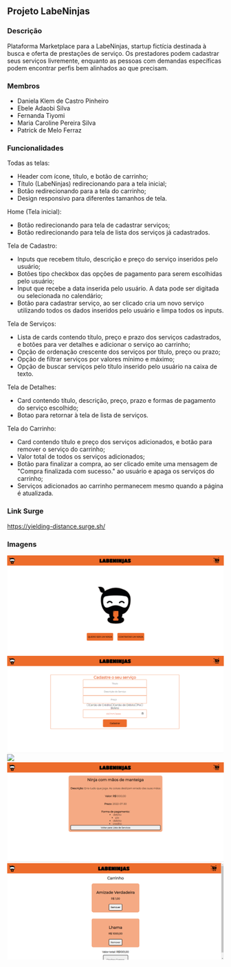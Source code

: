 ## Projeto LabeNinjas

### Descrição
Plataforma Marketplace para a LabeNinjas, startup fictícia destinada à busca e oferta de prestações de serviço. Os prestadores podem cadastrar seus serviços livremente, enquanto as pessoas com demandas específicas podem encontrar perfis bem alinhados ao que precisam.

### Membros
- Daniela Klem de Castro Pinheiro
- Ebele Adaobi Silva
- Fernanda Tiyomi
- Maria Caroline Pereira Silva
- Patrick de Melo Ferraz

### Funcionalidades
Todas as telas:
- Header com ícone, título, e botão de carrinho;
- Título (LabeNinjas) redirecionando para a tela inicial;
- Botão redirecionando para a tela do carrinho;
- Design responsivo para diferentes tamanhos de tela.

Home (Tela inicial):
- Botão redirecionando para tela de cadastrar serviços;
- Botão redirecionando para tela de lista dos serviços já cadastrados.

Tela de Cadastro:
- Inputs que recebem título, descrição e preço do serviço inseridos pelo usuário;
- Botões tipo checkbox das opções de pagamento para serem escolhidas pelo usuário;
- Input que recebe a data inserida pelo usuário. A data pode ser digitada ou selecionada no calendário;
- Botão para cadastrar serviço, ao ser clicado cria um novo serviço utilizando todos os dados inseridos pelo usuário e limpa todos os inputs.

Tela de Serviços:
- Lista de cards contendo título, preço e prazo dos serviços cadastrados, e botões para ver detalhes e adicionar o serviço ao carrinho;
- Opção de ordenação crescente dos serviços por título, preço ou prazo;
- Opção de filtrar serviços por valores mínimo e máximo;
- Opção de buscar serviços pelo título inserido pelo usuário na caixa de texto.

Tela de Detalhes:
- Card contendo título, descrição, preço, prazo e formas de pagamento do serviço escolhido;
- Botao para retornar à tela de lista de serviços.

Tela do Carrinho:
- Card contendo título e preço dos serviços adicionados, e botão para remover o serviço do carrinho;
- Valor total de todos os serviços adicionados;
- Botão para finalizar a compra, ao ser clicado emite uma mensagem de "Compra finalizada com sucesso." ao usuário e apaga os serviços do carrinho;
- Serviços adicionados ao carrinho permanecem mesmo quando a página é atualizada.

### Link Surge
<https://yielding-distance.surge.sh/>

### Imagens
![](./Readme_img/labeninjas_home.png)
![](./Readme_img/labeninjas_cadastro.png)
![](../Readme_img/labeninjas_servicos.png)
![](./Readme_img/labeninjas_detalhes.png)
![](./Readme_img/labeninjas_carrinho.png)